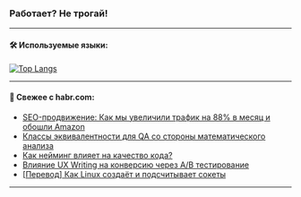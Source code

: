 ### Работает? Не трогай!

---
<!--
#### 🛠️ Technical stack:

![Java](https://img.shields.io/badge/Java-informational?logo=Oracle&style=flat&logoColor=white&color=FF4500)
![Kotlin](https://img.shields.io/badge/Kotlin-informational?logo=Kotlin&style=flat&logoColor=white&color=774D97)
![TS](https://img.shields.io/badge/TypeScript-informational?logo=typeScript&style=flat&logoColor=black&color=017acc)
![Python](https://img.shields.io/badge/Python-informational?logo=Python&style=flat&logoColor=black&color=ffdd54) <br>
![Spring](https://img.shields.io/badge/Spring-informational?logo=Spring&style=flat&logoColor=white&color=6DB33F) 
![SpringBoot](https://img.shields.io/badge/SpringBoot-informational?logo=SpringBoot&style=flat&logoColor=white&color=6DB33F)
![Nest](https://img.shields.io/badge/NestJS-informational?logo=NestJS&style=flat&logoColor=white&color=E0234E) 
![NodeJS](https://img.shields.io/badge/NodeJS-informational?logo=node.js&style=flat&logoColor=white&color=70A760)<br>
![PostgreSQL](https://img.shields.io/badge/PostgreSQL-informational?logo=PostgreSQL&style=flat&logoColor=white&color=DAA520)
![MongoDB](https://img.shields.io/badge/MongoDB-informational?logo=MongoDB&style=flat&logoColor=white&color=870000)
![Apache](https://img.shields.io/badge/Apache-informational?logo=apache&style=flat&logoColor=white&color=f74e28)

___ 
-->

#### 🛠️ Используемые языки:

[![Top Langs](https://github-readme-stats-u2qms2cxw-advtsettinggmailcoms-projects.vercel.app/api/top-langs/?username=zloylis&langs_count=10&hide_title=true&title_color=e6edf3&size_weight=0.5&count_weight=0.5&layout=compact&hide_progress=true&hide_border=true&theme=dracula)](https://github.com/zloylis)

<!---


####  :octocat:&nbsp;&nbsp; Статистика:

![GitHub stats](https://github-readme-stats-u2qms2cxw-advtsettinggmailcoms-projects.vercel.app/api?username=zloylis&show_icons=true&hide_border=true&theme=dracula&title_color=e6edf3&include_all_commits=true&count_private=true&hide_rank=false&hide_title=true&rank_icon=github)
-->
---

#### 💬 Свежее с habr.com:

<!-- BLOG-POST-LIST:START -->
- [SEO-продвижение: Как мы увеличили трафик на 88% в месяц и обошли Amazon](https://habr.com/ru/articles/841540/?utm_source=habrahabr&utm_medium=rss&utm_campaign=841540)
- [Классы эквивалентности для QA со стороны математического анализа](https://habr.com/ru/articles/841538/?utm_source=habrahabr&utm_medium=rss&utm_campaign=841538)
- [Как нейминг влияет на качество кода?](https://habr.com/ru/articles/841534/?utm_source=habrahabr&utm_medium=rss&utm_campaign=841534)
- [Влияние UX Writing на конверсию через A/B тестирование](https://habr.com/ru/companies/otus/articles/839946/?utm_source=habrahabr&utm_medium=rss&utm_campaign=839946)
- [[Перевод] Как Linux создаёт и подсчитывает сокеты](https://habr.com/ru/companies/timeweb/articles/841462/?utm_source=habrahabr&utm_medium=rss&utm_campaign=841462)
<!-- BLOG-POST-LIST:END -->

---
